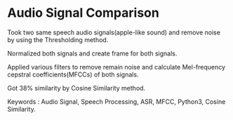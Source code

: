 # Audio Signal Comparison


Took two same speech audio signals(apple-like sound) and remove noise by using the Thresholding method.


   Normalized both signals and create frame for both signals.

   Applied various filters to remove remain noise and calculate Mel-frequency cepstral coefficients(MFCCs) of both
   signals.


   Got 38% similarity by Cosine Similarity method.


Keywords : Audio Signal, Speech Processing, ASR, MFCC, Python3, Cosine Similarity.
